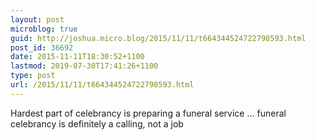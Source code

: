 ```yaml
---
layout: post
microblog: true
guid: http://joshua.micro.blog/2015/11/11/t664344524722798593.html
post_id: 36692
date: 2015-11-11T18:30:52+1100
lastmod: 2019-07-30T17:41:26+1100
type: post
url: /2015/11/11/t664344524722798593.html
---
```

Hardest part of celebrancy is preparing a funeral service ... funeral celebrancy is definitely a calling, not a job

